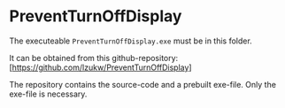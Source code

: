 # PreventTurnOffDisplay

The executeable `PreventTurnOffDisplay.exe` must be in this folder.

It can be obtained from this github-repository:
[https://github.com/lzukw/PreventTurnOffDisplay]

The repository contains the source-code and a prebuilt exe-file. Only the
exe-file is necessary.
